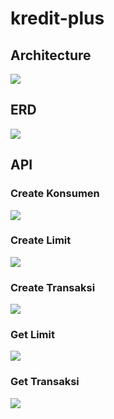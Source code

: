 # kredit-plus

## Architecture
![](./misc/img/1.png)
## ERD
![](./misc/img/2.png)
## API
### Create Konsumen
![](./misc/img/3.png)
### Create Limit
![](./misc/img/4.png)
### Create Transaksi
![](./misc/img/5.png)
### Get Limit
![](./misc/img/6.png)
### Get Transaksi
![](./misc/img/7.png)
